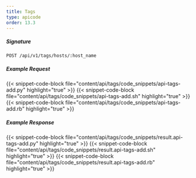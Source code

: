 ```yaml
---
title: Tags
type: apicode
order: 13.3
---
```


##### Signature
`POST /api/v1/tags/hosts/:host_name`
##### Example Request
{{< snippet-code-block file="content/api/tags/code_snippets/api-tags-add.py" highlight="true" >}}
{{< snippet-code-block file="content/api/tags/code_snippets/api-tags-add.sh" highlight="true" >}}
{{< snippet-code-block file="content/api/tags/code_snippets/api-tags-add.rb" highlight="true" >}}
##### Example Response
{{< snippet-code-block file="content/api/tags/code_snippets/result.api-tags-add.py" highlight="true" >}}
{{< snippet-code-block file="content/api/tags/code_snippets/result.api-tags-add.sh" highlight="true" >}}
{{< snippet-code-block file="content/api/tags/code_snippets/result.api-tags-add.rb" highlight="true" >}}